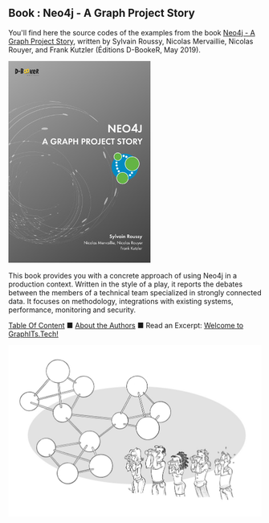 ## Book : Neo4j - A Graph Project Story

You'll find here the source codes of the examples from the book [Neo4j - A Graph Project Story](https://www.d-booker.fr/neo4j2-en/583-neo4j-a-graph-project-story.html), written by Sylvain Roussy, Nicolas Mervaillie, Nicolas Rouyer, and Frank Kutzler (Éditions D-BookeR, May 2019).


![Book cover](neo4j-a_graph_project_story-github.jpg)

This book provides you with a concrete approach of using Neo4j in a production context. Written in the style of a play, it reports the debates between the members of a technical team specialized in strongly connected data. It focuses on methodology, integrations with existing systems, performance, monitoring and security.

[Table Of Content](https://www.d-booker.net/GALERIE/public/neo4j/EN/_neo4j2-graph_project_story-toc.pdf) ■ [About the Authors](https://www.d-booker.net/GALERIE/public/neo4j/EN/neo4j2-graph_project_story-authors.pdf) ■ Read an Excerpt: [Welcome to GraphITs.Tech!](https://www.d-booker.net/GALERIE/public/neo4j/EN/_neo4j2-graph_project_story-welcome_to_GraphITs.Tech.pdf)

![©efix/Debiolles illustration on Neo4j](Neo4j5.jpg)
